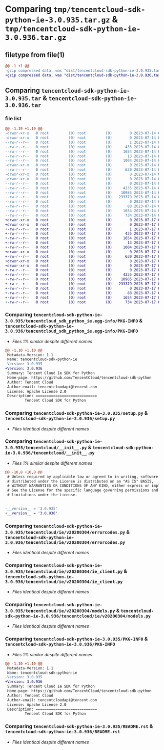 # Comparing `tmp/tencentcloud-sdk-python-ie-3.0.935.tar.gz` & `tmp/tencentcloud-sdk-python-ie-3.0.936.tar.gz`

## filetype from file(1)

```diff
@@ -1 +1 @@
-gzip compressed data, was "dist/tencentcloud-sdk-python-ie-3.0.935.tar", last modified: Fri Jul 14 00:32:04 2023, max compression
+gzip compressed data, was "dist/tencentcloud-sdk-python-ie-3.0.936.tar", last modified: Mon Jul 17 00:26:29 2023, max compression
```

## Comparing `tencentcloud-sdk-python-ie-3.0.935.tar` & `tencentcloud-sdk-python-ie-3.0.936.tar`

### file list

```diff
@@ -1,19 +1,19 @@
-drwxr-xr-x   0 root         (0) root         (0)        0 2023-07-14 00:32:04.000000 tencentcloud-sdk-python-ie-3.0.935/
-drwxr-xr-x   0 root         (0) root         (0)        0 2023-07-14 00:32:04.000000 tencentcloud-sdk-python-ie-3.0.935/tencentcloud_sdk_python_ie.egg-info/
--rw-r--r--   0 root         (0) root         (0)        1 2023-07-14 00:32:04.000000 tencentcloud-sdk-python-ie-3.0.935/tencentcloud_sdk_python_ie.egg-info/dependency_links.txt
--rw-r--r--   0 root         (0) root         (0)      435 2023-07-14 00:32:04.000000 tencentcloud-sdk-python-ie-3.0.935/tencentcloud_sdk_python_ie.egg-info/SOURCES.txt
--rw-r--r--   0 root         (0) root         (0)     1654 2023-07-14 00:32:04.000000 tencentcloud-sdk-python-ie-3.0.935/tencentcloud_sdk_python_ie.egg-info/PKG-INFO
--rw-r--r--   0 root         (0) root         (0)       13 2023-07-14 00:32:04.000000 tencentcloud-sdk-python-ie-3.0.935/tencentcloud_sdk_python_ie.egg-info/top_level.txt
--rw-r--r--   0 root         (0) root         (0)     1004 2023-07-14 00:32:04.000000 tencentcloud-sdk-python-ie-3.0.935/setup.py
-drwxr-xr-x   0 root         (0) root         (0)        0 2023-07-14 00:32:04.000000 tencentcloud-sdk-python-ie-3.0.935/tencentcloud/
--rw-r--r--   0 root         (0) root         (0)      630 2023-07-14 00:32:04.000000 tencentcloud-sdk-python-ie-3.0.935/tencentcloud/__init__.py
-drwxr-xr-x   0 root         (0) root         (0)        0 2023-07-14 00:32:04.000000 tencentcloud-sdk-python-ie-3.0.935/tencentcloud/ie/
-drwxr-xr-x   0 root         (0) root         (0)        0 2023-07-14 00:32:04.000000 tencentcloud-sdk-python-ie-3.0.935/tencentcloud/ie/v20200304/
--rw-r--r--   0 root         (0) root         (0)        0 2023-07-14 00:32:04.000000 tencentcloud-sdk-python-ie-3.0.935/tencentcloud/ie/v20200304/__init__.py
--rw-r--r--   0 root         (0) root         (0)     4235 2023-07-14 00:32:04.000000 tencentcloud-sdk-python-ie-3.0.935/tencentcloud/ie/v20200304/errorcodes.py
--rw-r--r--   0 root         (0) root         (0)    10985 2023-07-14 00:32:04.000000 tencentcloud-sdk-python-ie-3.0.935/tencentcloud/ie/v20200304/ie_client.py
--rw-r--r--   0 root         (0) root         (0)   233379 2023-07-14 00:32:04.000000 tencentcloud-sdk-python-ie-3.0.935/tencentcloud/ie/v20200304/models.py
--rw-r--r--   0 root         (0) root         (0)        0 2023-07-14 00:32:04.000000 tencentcloud-sdk-python-ie-3.0.935/tencentcloud/ie/__init__.py
--rw-r--r--   0 root         (0) root         (0)       88 2023-07-14 00:32:04.000000 tencentcloud-sdk-python-ie-3.0.935/setup.cfg
--rw-r--r--   0 root         (0) root         (0)     1654 2023-07-14 00:32:04.000000 tencentcloud-sdk-python-ie-3.0.935/PKG-INFO
--rw-r--r--   0 root         (0) root         (0)      734 2023-07-14 00:32:04.000000 tencentcloud-sdk-python-ie-3.0.935/README.rst
+drwxr-xr-x   0 root         (0) root         (0)        0 2023-07-17 00:26:29.000000 tencentcloud-sdk-python-ie-3.0.936/
+drwxr-xr-x   0 root         (0) root         (0)        0 2023-07-17 00:26:29.000000 tencentcloud-sdk-python-ie-3.0.936/tencentcloud_sdk_python_ie.egg-info/
+-rw-r--r--   0 root         (0) root         (0)        1 2023-07-17 00:26:29.000000 tencentcloud-sdk-python-ie-3.0.936/tencentcloud_sdk_python_ie.egg-info/dependency_links.txt
+-rw-r--r--   0 root         (0) root         (0)      435 2023-07-17 00:26:29.000000 tencentcloud-sdk-python-ie-3.0.936/tencentcloud_sdk_python_ie.egg-info/SOURCES.txt
+-rw-r--r--   0 root         (0) root         (0)     1654 2023-07-17 00:26:29.000000 tencentcloud-sdk-python-ie-3.0.936/tencentcloud_sdk_python_ie.egg-info/PKG-INFO
+-rw-r--r--   0 root         (0) root         (0)       13 2023-07-17 00:26:29.000000 tencentcloud-sdk-python-ie-3.0.936/tencentcloud_sdk_python_ie.egg-info/top_level.txt
+-rw-r--r--   0 root         (0) root         (0)     1004 2023-07-17 00:26:29.000000 tencentcloud-sdk-python-ie-3.0.936/setup.py
+drwxr-xr-x   0 root         (0) root         (0)        0 2023-07-17 00:26:29.000000 tencentcloud-sdk-python-ie-3.0.936/tencentcloud/
+-rw-r--r--   0 root         (0) root         (0)      630 2023-07-17 00:26:29.000000 tencentcloud-sdk-python-ie-3.0.936/tencentcloud/__init__.py
+drwxr-xr-x   0 root         (0) root         (0)        0 2023-07-17 00:26:29.000000 tencentcloud-sdk-python-ie-3.0.936/tencentcloud/ie/
+drwxr-xr-x   0 root         (0) root         (0)        0 2023-07-17 00:26:29.000000 tencentcloud-sdk-python-ie-3.0.936/tencentcloud/ie/v20200304/
+-rw-r--r--   0 root         (0) root         (0)        0 2023-07-17 00:26:29.000000 tencentcloud-sdk-python-ie-3.0.936/tencentcloud/ie/v20200304/__init__.py
+-rw-r--r--   0 root         (0) root         (0)     4235 2023-07-17 00:26:29.000000 tencentcloud-sdk-python-ie-3.0.936/tencentcloud/ie/v20200304/errorcodes.py
+-rw-r--r--   0 root         (0) root         (0)    10985 2023-07-17 00:26:29.000000 tencentcloud-sdk-python-ie-3.0.936/tencentcloud/ie/v20200304/ie_client.py
+-rw-r--r--   0 root         (0) root         (0)   233379 2023-07-17 00:26:29.000000 tencentcloud-sdk-python-ie-3.0.936/tencentcloud/ie/v20200304/models.py
+-rw-r--r--   0 root         (0) root         (0)        0 2023-07-17 00:26:29.000000 tencentcloud-sdk-python-ie-3.0.936/tencentcloud/ie/__init__.py
+-rw-r--r--   0 root         (0) root         (0)       88 2023-07-17 00:26:29.000000 tencentcloud-sdk-python-ie-3.0.936/setup.cfg
+-rw-r--r--   0 root         (0) root         (0)     1654 2023-07-17 00:26:29.000000 tencentcloud-sdk-python-ie-3.0.936/PKG-INFO
+-rw-r--r--   0 root         (0) root         (0)      734 2023-07-17 00:26:29.000000 tencentcloud-sdk-python-ie-3.0.936/README.rst
```

### Comparing `tencentcloud-sdk-python-ie-3.0.935/tencentcloud_sdk_python_ie.egg-info/PKG-INFO` & `tencentcloud-sdk-python-ie-3.0.936/tencentcloud_sdk_python_ie.egg-info/PKG-INFO`

 * *Files 1% similar despite different names*

```diff
@@ -1,10 +1,10 @@
 Metadata-Version: 1.1
 Name: tencentcloud-sdk-python-ie
-Version: 3.0.935
+Version: 3.0.936
 Summary: Tencent Cloud Ie SDK for Python
 Home-page: https://github.com/TencentCloud/tencentcloud-sdk-python
 Author: Tencent Cloud
 Author-email: tencentcloudapi@tencent.com
 License: Apache License 2.0
 Description: ============================
         Tencent Cloud SDK for Python
```

### Comparing `tencentcloud-sdk-python-ie-3.0.935/setup.py` & `tencentcloud-sdk-python-ie-3.0.936/setup.py`

 * *Files identical despite different names*

### Comparing `tencentcloud-sdk-python-ie-3.0.935/tencentcloud/__init__.py` & `tencentcloud-sdk-python-ie-3.0.936/tencentcloud/__init__.py`

 * *Files 1% similar despite different names*

```diff
@@ -10,8 +10,8 @@
 # Unless required by applicable law or agreed to in writing, software
 # distributed under the License is distributed on an "AS IS" BASIS,
 # WITHOUT WARRANTIES OR CONDITIONS OF ANY KIND, either express or implied.
 # See the License for the specific language governing permissions and
 # limitations under the License.
 
 
-__version__ = '3.0.935'
+__version__ = '3.0.936'
```

### Comparing `tencentcloud-sdk-python-ie-3.0.935/tencentcloud/ie/v20200304/errorcodes.py` & `tencentcloud-sdk-python-ie-3.0.936/tencentcloud/ie/v20200304/errorcodes.py`

 * *Files identical despite different names*

### Comparing `tencentcloud-sdk-python-ie-3.0.935/tencentcloud/ie/v20200304/ie_client.py` & `tencentcloud-sdk-python-ie-3.0.936/tencentcloud/ie/v20200304/ie_client.py`

 * *Files identical despite different names*

### Comparing `tencentcloud-sdk-python-ie-3.0.935/tencentcloud/ie/v20200304/models.py` & `tencentcloud-sdk-python-ie-3.0.936/tencentcloud/ie/v20200304/models.py`

 * *Files identical despite different names*

### Comparing `tencentcloud-sdk-python-ie-3.0.935/PKG-INFO` & `tencentcloud-sdk-python-ie-3.0.936/PKG-INFO`

 * *Files 1% similar despite different names*

```diff
@@ -1,10 +1,10 @@
 Metadata-Version: 1.1
 Name: tencentcloud-sdk-python-ie
-Version: 3.0.935
+Version: 3.0.936
 Summary: Tencent Cloud Ie SDK for Python
 Home-page: https://github.com/TencentCloud/tencentcloud-sdk-python
 Author: Tencent Cloud
 Author-email: tencentcloudapi@tencent.com
 License: Apache License 2.0
 Description: ============================
         Tencent Cloud SDK for Python
```

### Comparing `tencentcloud-sdk-python-ie-3.0.935/README.rst` & `tencentcloud-sdk-python-ie-3.0.936/README.rst`

 * *Files identical despite different names*

